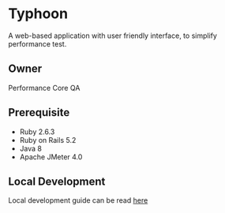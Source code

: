 # Typhoon
A web-based application with user friendly interface, to simplify performance test.

## Owner
Performance Core QA

## Prerequisite
- Ruby 2.6.3
- Ruby on Rails 5.2
- Java 8
- Apache JMeter 4.0

## Local Development
Local development guide can be read [here](https://github.com/bukalapak/typhoon/blob/main/docs/local-development.md)

